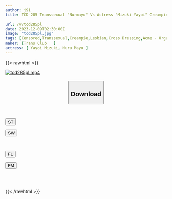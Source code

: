 ```yaml
---
author: j91
title: TCD-285 Transsexual "Nurmayu" Vs Actress "Mizuki Yayoi" Creampie SEX ~ I Was 'teasing' And Squirted & 'simply' Had Anal Orgasm ~

url: /v/tcd285pl
date: 2023-12-09T02:30:00Z
image: "tcd285pl.jpg"
tags: [Censored,Transsexual,Creampie,Lesbian,Cross Dressing,Acme · Orgasm	 ]
maker: [Trans Club   ]
actress: [ Yayoi Mizuki, Nuru Mayu ]
---
```



{{< rawhtml >}}

<div class="video" data-videoid="aVG2ZgedlbCxgyj">
    <a href="javascript:;">
        <img src="/v/tcd285pl/tcd285pl.jpg" width="WIDTH" height="HEIGHT" alt="tcd285pl.mp4" loading="lazy">
    </a>
</div>

<script type="text/javascript" src="https://j91.asia/asset/on-demand-st.js"></script>

<br>
  <link rel="stylesheet" href="https://j91.asia/asset/bs5.css">
  
  <center>
  <button class="btn btn-primary" type="button" data-bs-toggle="collapse" data-bs-target=".multi-collapse" aria-expanded="false" aria-controls="multiCollapseExample1 multiCollapseExample2"><h2>Download</h2></button></center>
</p>
<div class="row">
  <div class="col">
    <div class="collapse multi-collapse" id="multiCollapseExample1">
      <div class="card card-body">
	      	      <br>
<div class="buttons">  
<p><a href="https://streamtape.to/v/aVG2ZgedlbCxgyj" target="_blank"><button class="btn-hover color-3"><i class="fa fa-download"></i> ST</button></a></p>
<p><a href="https://flaswish.com/c4yks673jf79" target="_blank"><button class="btn-hover color-2"><i class="fa fa-download"></i> SW</button></a></p></div>
    </div>
  </div>
</div>
  <div class="col">
    <div class="collapse multi-collapse" id="multiCollapseExample2">
      <div class="card card-body">
	      <br>
<div class="buttons">
<p><a href="javascript:;" target="_blank"><button class="btn-hover color-9"><i class="fa fa-download"></i> FL</button></a></p>
<p><a href="javascript:;" target="_blank"><button class="btn-hover color-8"><i class="fa fa-download"></i> FM</button></a></p></div>
<br><br>
      </div>
    </div>
  </div>
</div>

{{< /rawhtml >}}